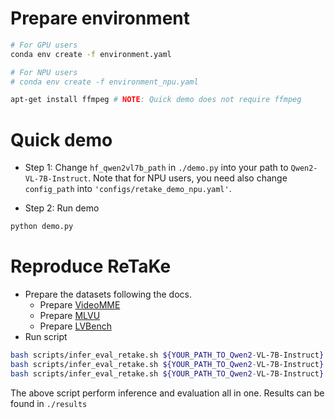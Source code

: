 # Prepare environment
```bash
# For GPU users
conda env create -f environment.yaml

# For NPU users
# conda env create -f environment_npu.yaml

apt-get install ffmpeg # NOTE: Quick demo does not require ffmpeg
```

# Quick demo
- Step 1:
Change `hf_qwen2vl7b_path` in `./demo.py` into your path to `Qwen2-VL-7B-Instruct`. Note that for NPU users, you need also change `config_path` into `'configs/retake_demo_npu.yaml'`.

- Step 2:
Run demo
```bash
python demo.py
```

# Reproduce ReTaKe
- Prepare the datasets following the docs.
  - Prepare [VideoMME](docs/prepare_videomme.md)
  - Prepare [MLVU](docs/prepare_mlvu.md)
  - Prepare [LVBench](docs/prepare_lvbench.md)
- Run script
```bash
bash scripts/infer_eval_retake.sh ${YOUR_PATH_TO_Qwen2-VL-7B-Instruct} configs/retake_videomme.yaml 8
bash scripts/infer_eval_retake.sh ${YOUR_PATH_TO_Qwen2-VL-7B-Instruct} configs/retake_mlvu.yaml 8
bash scripts/infer_eval_retake.sh ${YOUR_PATH_TO_Qwen2-VL-7B-Instruct} configs/retake_lvbench.yaml 8
```
The above script perform inference and evaluation all in one. Results can be found in `./results`
